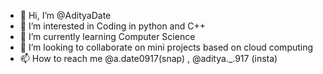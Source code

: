 - 👋 Hi, I’m @AdityaDate
- 👀 I’m interested in Coding in python and C++
- 🌱 I’m currently learning Computer Science
- 💞️ I’m looking to collaborate on mini projects based on cloud computing
- 📫 How to reach me @a.date0917(snap) , @aditya._.917 (insta)

<!---
Adityadate/Adityadate is a ✨ special ✨ repository because its `README.md` (this file) appears on your GitHub profile.
You can click the Preview link to take a look at your changes.
--->
